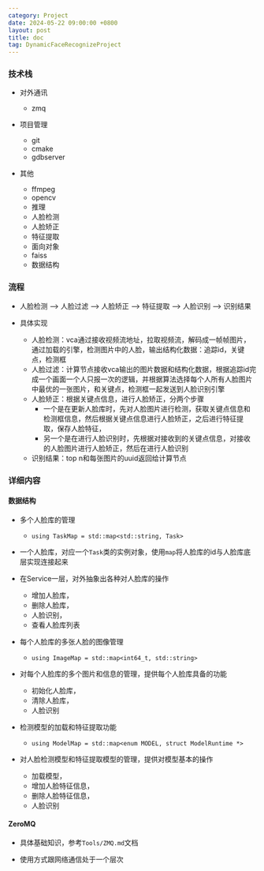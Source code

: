 ```yaml
---
category: Project
date: 2024-05-22 09:00:00 +0800
layout: post
title: doc
tag: DynamicFaceRecognizeProject
---
```


### 技术栈

+ 对外通讯
  + zmq

+ 项目管理
  + git 
  + cmake 
  + gdbserver

+ 其他
  + ffmpeg
  + opencv
  + 推理
  + 人脸检测
  + 人脸矫正
  + 特征提取
  + 面向对象
  + faiss
  + 数据结构

### 流程

+ 人脸检测 --> 人脸过滤 --> 人脸矫正 --> 特征提取 --> 人脸识别 --> 识别结果

+ 具体实现
  + 人脸检测：vca通过接收视频流地址，拉取视频流，解码成一帧帧图片，通过加载的引擎，检测图片中的人脸，输出结构化数据：追踪id，关键点，检测框
  + 人脸过滤：计算节点接收vca输出的图片数据和结构化数据，根据追踪id完成一个画面一个人只报一次的逻辑，并根据算法选择每个人所有人脸图片中最优的一张图片，和关键点，检测框一起发送到人脸识别引擎
  + 人脸矫正：根据关键点信息，进行人脸矫正，分两个步骤
    + 一个是在更新人脸库时，先对人脸图片进行检测，获取关键点信息和检测框信息，然后根据关键点信息进行人脸矫正，之后进行特征提取，保存人脸特征，
    + 另一个是在进行人脸识别时，先根据对接收到的关键点信息，对接收的人脸图片进行人脸矫正，然后在进行人脸识别
  + 识别结果：top n和每张图片的uuid返回给计算节点

### 详细内容

#### 数据结构

+ 多个人脸库的管理
  + `using TaskMap = std::map<std::string, Task>`
+ 一个人脸库，对应一个`Task`类的实例对象，使用`map`将人脸库的id与人脸库底层实现连接起来
+ 在Service一层，对外抽象出各种对人脸库的操作
  + 增加人脸库，
  + 删除人脸库，
  + 人脸识别，
  + 查看人脸库列表

+ 每个人脸库的多张人脸的图像管理
  + `using ImageMap = std::map<int64_t, std::string>`
+ 对每个人脸库的多个图片和信息的管理，提供每个人脸库具备的功能
  + 初始化人脸库，
  + 清除人脸库，
  + 人脸识别

+ 检测模型的加载和特征提取功能
  + `using ModelMap = std::map<enum MODEL, struct ModelRuntime *>`
+ 对人脸检测模型和特征提取模型的管理，提供对模型基本的操作
  + 加载模型，
  + 增加人脸特征信息，
  + 删除人脸特征信息，
  + 人脸识别

#### ZeroMQ

+ 具体基础知识，参考`Tools/ZMQ.md`文档

+ 使用方式跟网络通信处于一个层次